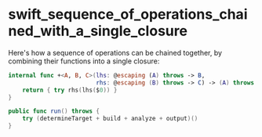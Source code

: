 # swift_sequence_of_operations_chained_with_a_single_closure

Here's how a sequence of operations can be chained together, by combining their functions into a single closure:

```swift
internal func +<A, B, C>(lhs: @escaping (A) throws -> B,
                         rhs: @escaping (B) throws -> C) -> (A) throws -> C {
    return { try rhs(lhs($0)) }
}

public func run() throws {
    try (determineTarget + build + analyze + output)()
}
```
